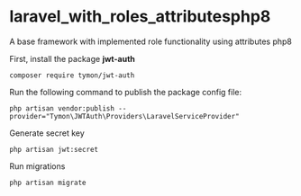 # laravel_with_roles_attributesphp8
A base framework with implemented role functionality using attributes php8


First, install the package **jwt-auth**

`composer require tymon/jwt-auth`

Run the following command to publish the package config file:

`php artisan vendor:publish --provider="Tymon\JWTAuth\Providers\LaravelServiceProvider"`

Generate secret key

`php artisan jwt:secret`

Run migrations

`php artisan migrate`

